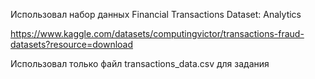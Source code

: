 Использовал набор данных Financial Transactions Dataset: Analytics

https://www.kaggle.com/datasets/computingvictor/transactions-fraud-datasets?resource=download

Использовал только файл transactions_data.csv для задания